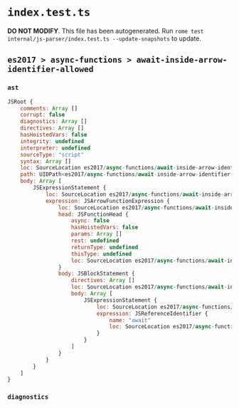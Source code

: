 # `index.test.ts`

**DO NOT MODIFY**. This file has been autogenerated. Run `rome test internal/js-parser/index.test.ts --update-snapshots` to update.

## `es2017 > async-functions > await-inside-arrow-identifier-allowed`

### `ast`

```javascript
JSRoot {
	comments: Array []
	corrupt: false
	diagnostics: Array []
	directives: Array []
	hasHoistedVars: false
	integrity: undefined
	interpreter: undefined
	sourceType: "script"
	syntax: Array []
	loc: SourceLocation es2017/async-functions/await-inside-arrow-identifier-allowed/input.js 1:0-1:15
	path: UIDPath<es2017/async-functions/await-inside-arrow-identifier-allowed/input.js>
	body: Array [
		JSExpressionStatement {
			loc: SourceLocation es2017/async-functions/await-inside-arrow-identifier-allowed/input.js 1:0-1:15
			expression: JSArrowFunctionExpression {
				loc: SourceLocation es2017/async-functions/await-inside-arrow-identifier-allowed/input.js 1:0-1:15
				head: JSFunctionHead {
					async: false
					hasHoistedVars: false
					params: Array []
					rest: undefined
					returnType: undefined
					thisType: undefined
					loc: SourceLocation es2017/async-functions/await-inside-arrow-identifier-allowed/input.js 1:0-1:5
				}
				body: JSBlockStatement {
					directives: Array []
					loc: SourceLocation es2017/async-functions/await-inside-arrow-identifier-allowed/input.js 1:6-1:15
					body: Array [
						JSExpressionStatement {
							loc: SourceLocation es2017/async-functions/await-inside-arrow-identifier-allowed/input.js 1:8-1:13
							expression: JSReferenceIdentifier {
								name: "await"
								loc: SourceLocation es2017/async-functions/await-inside-arrow-identifier-allowed/input.js 1:8-1:13 (await)
							}
						}
					]
				}
			}
		}
	]
}
```

### `diagnostics`

```

```
